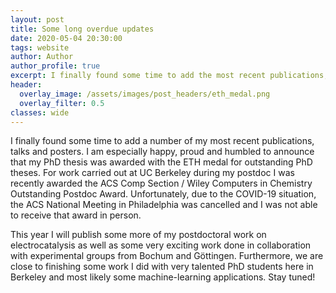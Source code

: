 ```yaml
---
layout: post
title: Some long overdue updates
date: 2020-05-04 20:30:00
tags: website
author: Author
author_profile: true
excerpt: I finally found some time to add the most recent publications, talks, posters and even some awards!
header:
  overlay_image: /assets/images/post_headers/eth_medal.png
  overlay_filter: 0.5
classes: wide
---
```

I finally found some time to add a number of my most recent publications, talks and posters.
I am especially happy, proud and humbled to announce that my PhD thesis was awarded with the ETH medal for outstanding PhD theses. For work carried out at UC Berkeley during my postdoc I was recently awarded the ACS Comp Section / Wiley Computers in Chemistry Outstanding Postdoc Award. Unfortunately, due to the COVID-19 situation, the ACS National Meeting in Philadelphia was cancelled and I was not able to receive that award in person.

This year I will publish some more of my postdoctoral work on electrocatalysis as well as some very exciting work done in collaboration with experimental groups from Bochum and Göttingen. Furthermore, we are close to finishing some work I did with very talented PhD students here in Berkeley and most likely some machine-learning applications. Stay tuned!
